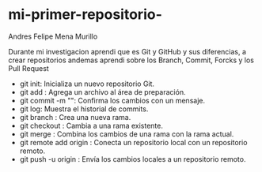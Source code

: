 # mi-primer-repositorio-


Andres Felipe Mena Murillo


  Durante mi investigacion aprendi que es Git y GitHub y sus diferencias, a crear repositorios andemas aprendi sobre los Branch, Commit, Forcks y los Pull Request

- git init: Inicializa un nuevo repositorio Git.
- git add <archivo>: Agrega un archivo al área de preparación.
- git commit -m "<mensaje>": Confirma los cambios con un mensaje.
- git log: Muestra el historial de commits.
- git branch <nombre-rama>: Crea una nueva rama.
- git checkout <nombre-rama>: Cambia a una rama existente.
- git merge <nombre-rama>: Combina los cambios de una rama con la rama actual.
- git remote add origin <url-del-repositorio>: Conecta un repositorio local con un repositorio remoto.
- git push -u origin <nombre-rama>: Envía los cambios locales a un repositorio remoto.
